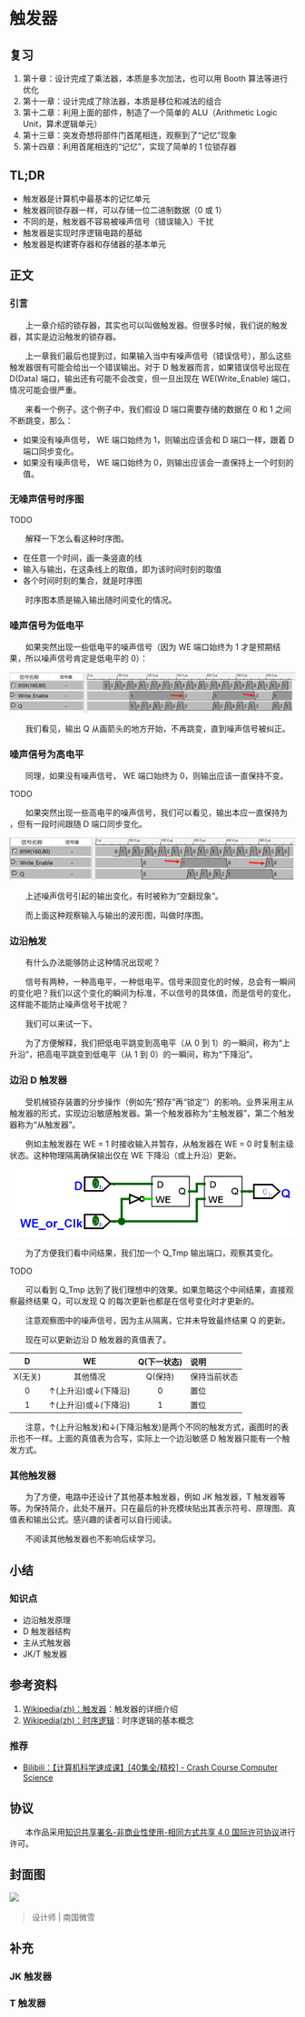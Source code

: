 # 触发器

## 复习

1. 第十章：设计完成了乘法器，本质是多次加法，也可以用 Booth 算法等进行优化
2. 第十一章：设计完成了除法器，本质是移位和减法的组合
3. 第十二章：利用上面的部件，制造了一个简单的 ALU（Arithmetic Logic Unit，算术逻辑单元）
4. 第十三章：突发奇想将部件门首尾相连，观察到了“记忆”现象
5. 第十四章：利用首尾相连的“记忆”，实现了简单的 1 位锁存器

## TL;DR

- 触发器是计算机中最基本的记忆单元
- 触发器同锁存器一样，可以存储一位二进制数据（0 或 1）
- 不同的是，触发器不容易被噪声信号（错误输入）干扰
- 触发器是实现时序逻辑电路的基础
- 触发器是构建寄存器和存储器的基本单元

## 正文

### 引言

　　上一章介绍的锁存器，其实也可以叫做触发器。但很多时候，我们说的触发器，其实是边沿触发的锁存器。

　　上一章我们最后也提到过，如果输入当中有噪声信号（错误信号），那么这些触发器很有可能会给出一个错误输出。对于 D 触发器而言，如果错误信号出现在 D(Data) 端口，输出还有可能不会改变，但一旦出现在 WE(Write_Enable) 端口，情况可能会很严重。

　　来看一个例子。这个例子中，我们假设 D 端口需要存储的数据在 0 和 1 之间不断跳变，那么：

- 如果没有噪声信号， WE 端口始终为 1，则输出应该会和 D 端口一样，跟着 D 端口同步变化。
- 如果没有噪声信号， WE 端口始终为 0，则输出应该会一直保持上一个时刻的值。

### 无噪声信号时序图

TODO

　　解释一下怎么看这种时序图。

- 在任意一个时间，画一条竖直的线
- 输入与输出，在这条线上的取值，即为该时间时刻的取值
- 各个时间时刻的集合，就是时序图

　　时序图本质是输入输出随时间变化的情况。

### 噪声信号为低电平

　　如果突然出现一些低电平的噪声信号（因为 WE 端口始终为 1 才是预期结果，所以噪声信号肯定是低电平的 0）：

![](https://raw.githubusercontent.com/TinySnow/GithubImageHosting/main/blog/computer-science-guide/content/噪声信号为低电平.png)

　　我们看见，输出 Q 从画箭头的地方开始，不再跳变，直到噪声信号被纠正。

### 噪声信号为高电平

　　同理，如果没有噪声信号， WE 端口始终为 0，则输出应该一直保持不变。

TODO

　　如果突然出现一些高电平的噪声信号，我们可以看见，输出本应一直保持为 ，但有一段时间跟随 D 端口同步变化。

![](https://raw.githubusercontent.com/TinySnow/GithubImageHosting/main/blog/computer-science-guide/content/噪声信号为高电平.png)

　　上述噪声信号引起的输出变化，有时被称为“空翻现象”。

　　而上面这种观察输入与输出的波形图，叫做时序图。

### 边沿触发

　　有什么办法能够防止这种情况出现呢？

　　信号有两种，一种高电平，一种低电平。信号来回变化的时候，总会有一瞬间的变化吧？我们以这个变化的瞬间为标准，不以信号的具体值，而是信号的变化，这样能不能防止噪声信号干扰呢？

　　我们可以来试一下。

　　为了方便解释，我们把低电平跳变到高电平（从 0 到 1）的一瞬间，称为“上升沿”，把高电平跳变到低电平（从 1 到 0）的一瞬间，称为“下降沿”。

### 边沿 D 触发器

　　受机械锁存装置的分步操作（例如先“预存”再“锁定”）的影响。业界采用主从触发器的形式，实现边沿敏感触发器。第一个触发器称为“主触发器”，第二个触发器称为“从触发器”。

　　例如主触发器在 WE = 1 时接收输入并暂存，从触发器在 WE = 0 时复制主级状态。这种物理隔离确保输出仅在 WE 下降沿（或上升沿）更新。

![](https://raw.githubusercontent.com/TinySnow/GithubImageHosting/main/blog/computer-science-guide/content/上升沿敏感边沿D触发器.png)

　　为了方便我们看中间结果，我们加一个 Q_Tmp 输出端口，观察其变化。

TODO

　　可以看到 Q_Tmp 达到了我们理想中的效果。如果忽略这个中间结果，直接观察最终结果 Q，可以发现 Q 的每次更新也都是在信号变化时才更新的。

　　注意观察图中的噪声信号，因为主从隔离，它并未导致最终结果 Q 的更新。

　　现在可以更新边沿 D 触发器的真值表了。

| D | WE | Q(下一状态) | 说明 |
|:-:|:-:|:----------:|:-----|
| X(无关) | 其他情况 | Q(保持) | 保持当前状态 |
| 0 | ↑(上升沿)或↓(下降沿) | 0 | 置位 |
| 1 | ↑(上升沿)或↓(下降沿) | 1 | 置位 |

　　注意，↑(上升沿触发)和↓(下降沿触发)是两个不同的触发方式，画图时的表示也不一样。上面的真值表为合写，实际上一个边沿敏感 D 触发器只能有一个触发方式。

### 其他触发器

　　为了方便，电路中还设计了其他基本触发器，例如 JK 触发器，T 触发器等等。为保持简介，此处不展开。只在最后的补充模块贴出其表示符号、原理图、真值表和输出公式。感兴趣的读者可以自行阅读。

　　不阅读其他触发器也不影响后续学习。

## 小结

### 知识点

- 边沿触发原理
- D 触发器结构
- 主从式触发器
- JK/T 触发器

## 参考资料

1. [Wikipedia(zh)：触发器](https://zh.wikipedia.org/wiki/%E8%A7%A6%E5%8F%91%E5%99%A8)：触发器的详细介绍
2. [Wikipedia(zh)：时序逻辑](https://zh.wikipedia.org/wiki/%E6%97%B6%E5%BA%8F%E9%80%BB%E8%BE%91)：时序逻辑的基本概念

### 推荐

- [Bilibili：【计算机科学速成课】[40集全/精校] - Crash Course Computer Science](https://www.bilibili.com/video/av21376839?p=6)

## 协议

　　本作品采用[知识共享署名-非商业性使用-相同方式共享 4.0 国际许可协议](https://creativecommons.org/licenses/by-nc-sa/4.0/deed.zh)进行许可。

## 封面图

![](https://raw.githubusercontent.com/TinySnow/GithubImageHosting/main/blog/computer-science-guide/cover/触发器.png)

> 设计师 | 南国微雪

## 补充

### JK 触发器

### T 触发器